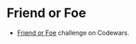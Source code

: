 # Friend or Foe

- [Friend or Foe](https://www.codewars.com/kata/55b42574ff091733d900002f/train/javascript) challenge on Codewars.

